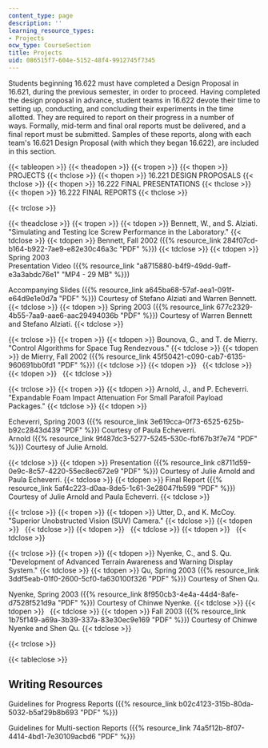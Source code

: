 ```yaml
---
content_type: page
description: ''
learning_resource_types:
- Projects
ocw_type: CourseSection
title: Projects
uid: 086515f7-604e-5152-48f4-9912745f7345
---
```


Students beginning 16.622 must have completed a Design Proposal in 16.621, during the previous semester, in order to proceed. Having completed the design proposal in advance, student teams in 16.622 devote their time to setting up, conducting, and concluding their experiments in the time allotted. They are required to report on their progress in a number of ways. Formally, mid-term and final oral reports must be delivered, and a final report must be submitted. Samples of these reports, along with each team's 16.621 Design Proposal (with which they began 16.622), are included in this section.

{{< tableopen >}}
{{< theadopen >}}
{{< tropen >}}
{{< thopen >}}
PROJECTS
{{< thclose >}}
{{< thopen >}}
16.221 DESIGN PROPOSALS
{{< thclose >}}
{{< thopen >}}
16.222 FINAL PRESENTATIONS
{{< thclose >}}
{{< thopen >}}
16.222 FINAL REPORTS
{{< thclose >}}

{{< trclose >}}

{{< theadclose >}}
{{< tropen >}}
{{< tdopen >}}
Bennett, W., and S. Alziati. "Simulating and Testing Ice Screw Performance in the Laboratory."
{{< tdclose >}}
{{< tdopen >}}
Bennett, Fall 2002 ({{% resource_link 284f07cd-b164-b922-7ae9-e82e30c46a3c "PDF" %}})
{{< tdclose >}}
{{< tdopen >}}
Spring 2003  
Presentation Video ({{% resource_link "a8715880-b4f9-49dd-9aff-e3a3abdc76e1" "MP4 - 29 MB" %}})  
  
Accompanying Slides ({{% resource_link a645ba68-57af-aea1-091f-e64d9e1e0d7a "PDF" %}}) Courtesy of Stefano Alziati and Warren Bennett.
{{< tdclose >}}
{{< tdopen >}}
Spring 2003 ({{% resource_link 677c2329-4b55-7aa9-aae6-aac29494036b "PDF" %}}) Courtesy of Warren Bennett and Stefano Alziati.
{{< tdclose >}}

{{< trclose >}}
{{< tropen >}}
{{< tdopen >}}
Bounova, G., and T. de Mierry. "Control Algorithms for Space Tug Rendezvous."
{{< tdclose >}}
{{< tdopen >}}
de Mierry, Fall 2002 ({{% resource_link 45f50421-c090-cab7-6135-960691bb0fd1 "PDF" %}})
{{< tdclose >}}
{{< tdopen >}}
 
{{< tdclose >}}
{{< tdopen >}}
 
{{< tdclose >}}

{{< trclose >}}
{{< tropen >}}
{{< tdopen >}}
Arnold, J., and P. Echeverri. "Expandable Foam Impact Attenuation For Small Parafoil Payload Packages."
{{< tdclose >}}
{{< tdopen >}}


Echeverri, Spring 2003 ({{% resource_link 3e619cca-0f73-6525-625b-b92c2843d439 "PDF" %}}) Courtesy of Paula Echeverri.  
Arnold ({{% resource_link 9f487dc3-5277-5245-530c-fbf67b3f7e74 "PDF" %}}) Courtesy of Julie Arnold.


{{< tdclose >}}
{{< tdopen >}}
Presentation ({{% resource_link c8711d59-0e9c-8c57-4220-55ec8ec672e9 "PDF" %}}) Courtesy of Julie Arnold and Paula Echeverri.
{{< tdclose >}}
{{< tdopen >}}
Final Report ({{% resource_link 5af4c223-d0aa-8de5-1c61-3e28047fb599 "PDF" %}}) Courtesy of Julie Arnold and Paula Echeverri.
{{< tdclose >}}

{{< trclose >}}
{{< tropen >}}
{{< tdopen >}}
Utter, D., and K. McCoy. "Superior Unobstructed Vision (SUV) Camera."
{{< tdclose >}}
{{< tdopen >}}
 
{{< tdclose >}}
{{< tdopen >}}
 
{{< tdclose >}}
{{< tdopen >}}
 
{{< tdclose >}}

{{< trclose >}}
{{< tropen >}}
{{< tdopen >}}
Nyenke, C., and S. Qu. "Development of Advanced Terrain Awareness and Warning Display System."
{{< tdclose >}}
{{< tdopen >}}
Qu, Spring 2003 ({{% resource_link 3ddf5eab-01f0-2600-5cf0-fa630100f326 "PDF" %}}) Courtesy of Shen Qu.  
  
Nyenke, Spring 2003 ({{% resource_link 8f950cb3-4e4a-44d4-8afe-d7528f521d9a "PDF" %}}) Courtesy of Chinwe Nyenke.
{{< tdclose >}}
{{< tdopen >}}
 
{{< tdclose >}}
{{< tdopen >}}
Fall 2003 ({{% resource_link 1b75f149-a69a-3b39-337a-83e30ec9e169 "PDF" %}}) Courtesy of Chinwe Nyenke and Shen Qu.
{{< tdclose >}}

{{< trclose >}}

{{< tableclose >}}

Writing Resources
-----------------

Guidelines for Progress Reports ({{% resource_link b02c4123-315b-80da-5032-b5af29b8b693 "PDF" %}})

Guidelines for Multi-section Reports ({{% resource_link 74a5f12b-8f07-4414-4bd1-7e30109acbd6 "PDF" %}})